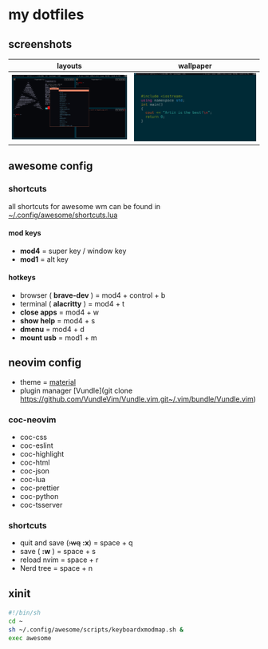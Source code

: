 # my dotfiles

## screenshots

|                       layouts                       |                        wallpaper                        |
| :-------------------------------------------------: | :-----------------------------------------------------: |
| ![screenshots/layouts.png](screenshots/layouts.png) | ![screenshots/wallpaper.png](screenshots/wallpaper.png) |

## awesome config

### shortcuts

all shortcuts for awesome wm can be found in [~/.config/awesome/shortcuts.lua](.config/awesome/shortcuts.lua)

#### mod keys

- **mod4** = super key / window key
- **mod1** = alt key

#### hotkeys

- browser ( **brave-dev** ) = mod4 + control + b
- terminal ( **alacritty** ) = mod4 + t
- **close apps** = mod4 + w
- **show help** = mod4 + s
- **dmenu** = mod4 + d
- **mount usb** = mod1 + m

## neovim config

- theme = [material](https://github.com/jdkanani/vim-material-theme.git)
- plugin manager [Vundle](git clone https://github.com/VundleVim/Vundle.vim.git~/.vim/bundle/Vundle.vim)

### coc-neovim

- coc-css
- coc-eslint
- coc-highlight
- coc-html
- coc-json
- coc-lua
- coc-prettier
- coc-python
- coc-tsserver

### shortcuts

- quit and save (~~:wq~~ **:x**) = space + q
- save ( **:w** ) = space + s
- reload nvim = space + r
- Nerd tree = space + n

## xinit

```sh
#!/bin/sh
cd ~
sh ~/.config/awesome/scripts/keyboardxmodmap.sh &
exec awesome
```
